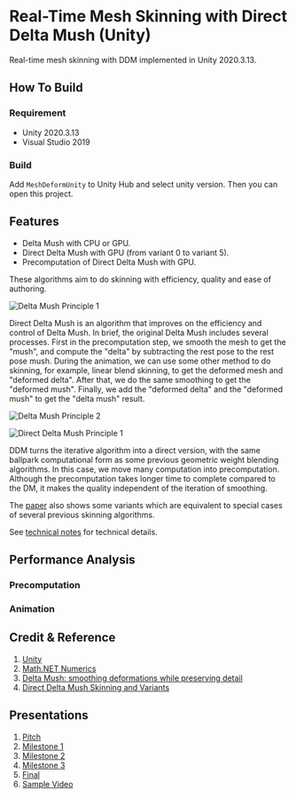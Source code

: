 # Real-Time Mesh Skinning with Direct Delta Mush (Unity)

Real-time mesh skinning with DDM implemented in Unity 2020.3.13.





## How To Build

### Requirement

- Unity 2020.3.13
- Visual Studio 2019



### Build

Add `MeshDeformUnity` to Unity Hub and select unity version. Then you can open this project. 



## Features

- Delta Mush with CPU or GPU.
- Direct Delta Mush with GPU (from variant 0 to variant 5).
- Precomputation of Direct Delta Mush with GPU.



These algorithms aim to do skinning with efficiency, quality and ease of authoring. 



![Delta Mush Principle 1](E:\Github\Unity\MeshDeformUnityProject\Readme\Principle_DeltaMush_1.png)



Direct Delta Mush is an algorithm that improves on the efficiency and control of Delta Mush. In brief, the original Delta Mush includes several processes. First in the precomputation step, we smooth the mesh to get the "mush", and compute the "delta" by subtracting the rest pose to the rest pose mush. During the animation, we can use some other method to do skinning, for example, linear blend skinning, to get the deformed mesh and "deformed delta". After that, we do the same smoothing to get the "deformed mush". Finally, we add the "deformed delta" and the "deformed mush" to get the "delta mush" result. 



![Delta Mush Principle 2](E:\Github\Unity\MeshDeformUnityProject\Readme\Principle_DeltaMush_2.png)

![Direct Delta Mush Principle 1](E:\Github\Unity\MeshDeformUnityProject\Readme\Principle_DirectDeltaMush_1.png)



DDM turns the iterative algorithm into a direct version, with the same ballpark computational form as some previous geometric weight blending algorithms. In this case, we move many computation into precomputation. Although the precomputation takes longer time to complete compared to the DM, it makes the quality independent of the iteration of smoothing. 



The [paper](https://www.ea.com/seed/news/siggraph2019-direct-delta-mush) also shows some variants which are equivalent to special cases of several previous skinning algorithms. 



See [technical notes](notes.md) for technical details. 



## Performance Analysis

### Precomputation





### Animation





## Credit & Reference

1. [Unity](https://unity.com/)
1. [Math.NET Numerics](https://github.com/mathnet/mathnet-numerics)
1. [Delta Mush: smoothing deformations while preserving detail](https://dl.acm.org/doi/10.1145/2633374.2633376)
1. [Direct Delta Mush Skinning and Variants](https://www.ea.com/seed/news/siggraph2019-direct-delta-mush)



## Presentations

1. [Pitch](https://docs.google.com/presentation/d/1vwb5RJlEHCoQyWLS116C5mvTnZ4lScZMC8LQFr1BcJU/)
2. [Milestone 1](https://docs.google.com/presentation/d/1DddtqMYNPFK_de73_3AZ3dXIFQ1iPYBxOBAKMeCrQ8A/)
3. [Milestone 2](https://docs.google.com/presentation/d/14nwoKlDBEHcIAdbmpu_0bEEPnFItTixbUZDCPtQ1mfM/)
3. [Milestone 3](https://docs.google.com/presentation/d/1FIu6bGBnXOtndSAxtpXztczM1mbGk7st8uuC3rlGfBQ/)
3. [Final]()
3. [Sample Video]()

